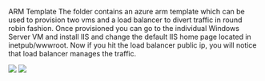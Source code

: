ARM Template
The folder contains an azure arm template which can be used to provision two vms and a load balancer to divert traffic in round robin fashion.
Once provisioned you can go to the individual Windows Server VM and install IIS and change the default IIS home page located in inetpub/wwwroot.
Now if you hit the load balancer public ip, you will notice that load balancer manages the traffic.

<a href="https://azuredeploy.net/" target="_blank"><img src="http://azuredeploy.net/deploybutton.png"/></a>
<a href="http://armviz.io/#/?load=https://github.com/arghya-chowdhury/AzureSamples/blob/master/ARMVMTemplate/azuredeploy.json" target="_blank">
    <img src="http://armviz.io/visualizebutton.png"/>
</a>